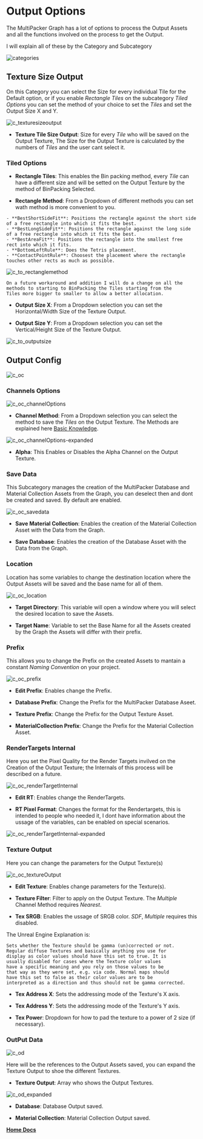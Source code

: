 # Output Options

The MultiPacker Graph has a lot of options to process the Output Assets and all the functions involved on the process to get the Output.

I will explain all of these by the Category and Subcategory

![categories](/MultiPacker/Images/categories.jpg)

## Texture Size Output

On this Category you can select the Size for every individual Tile for the Default option, or if you enable *Rectangle Tiles* on the subcategory *Tiled Options* you can set the method of your choice to set the *Tiles* and set the Output Size X and Y.

 ![c_texturesizeoutput](/MultiPacker/Images/c_texturesizeoutput.jpg)

- **Texture Tile Size Output**: Size for every *Tile* who will be saved on the Output Texture, The Size for the Output Texture is calculated by the numbers of *Tiles* and the user cant select it.

### Tiled Options

- **Rectangle Tiles**: This enables the Bin packing method, every *Tile* can have a different size and will be setted on the Output Texture by the method of BinPacking Selected.

- **Rectangle Method**: From a Dropdown of different methods you can set wath method is more convenient to you.

```
- **BestShortSideFit**: Positions the rectangle against the short side
of a free rectangle into which it fits the best.
- **BestLongSideFit**: Positions the rectangle against the long side
of a free rectangle into which it fits the best.
- **BestAreaFit**: Positions the rectangle into the smallest free 
rect into which it fits.
- **BottomLeftRule**: Does the Tetris placement.
- **ContactPointRule**: Choosest the placement where the rectangle 
touches other rects as much as possible.
```

![c_to_rectanglemethod](/MultiPacker/Images/c_to_rectanglemethod.jpg)

```
On a future workaround and addition I will do a change on all the
methods to starting to BinPacking the Tiles starting from the 
Tiles more bigger to smaller to allow a better allocation.
```

- **Output Size X**: From a Dropdown selection you can set the Horizontal/Width Size of the Texture Output.

- **Output Size Y**: From a Dropdown selection you can set the Vertical/Height Size of the Texture Output.

![c_to_outputsize](/MultiPacker/Images/c_to_outputsize.jpg)

## Output Config

![c_oc](/MultiPacker/Images/c_oc.jpg)

### Channels Options

![c_oc_channelOptions](/MultiPacker/Images/c_oc_channelOptions.jpg)

- **Channel Method**: From a Dropdown selection you can select the method to save the *Tiles* on the Output Texture.
The Methods are explained here [Basic Knowledge](https://cheke.github.io/MultiPacker/Doc/Basic).

![c_oc_channelOptions-expanded](/MultiPacker/Images/c_oc_channelOptions-expanded.jpg)

- **Alpha**: This Enables or Disables the Alpha Channel on the Output Texture.

### Save Data

This Subcategory manages the creation of the MultiPacker Database and Material Collection Assets from the Graph, you can deselect then and dont be created and saved. By default are enabled.

![c_oc_savedata](/MultiPacker/Images/c_oc_savedata.jpg)

- **Save Material Collection**: Enables the creation of the Material Collection Asset with the Data from the Graph.

- **Save Database**: Enables the creation of the Database Asset with the Data from the Graph.

### Location

Location has some variables to change the destination location where the Output Assets will be saved and the base name for all of them.

![c_oc_location](/MultiPacker/Images/c_oc_location.jpg)

- **Target Directory**: This variable will open a window where you will select the desired location to save the Assets.

- **Target Name**: Variable to set the Base Name for all the Assets created by the Graph the Assets will differ with their prefix.

### Prefix

This allows you to change the Prefix on the created Assets to mantain a constant *Naming Convention* on your project.

![c_oc_prefix](/MultiPacker/Images/c_oc_prefix.jpg)

- **Edit Prefix**: Enables change the Prefix.

- **Database Prefix**: Change the Prefix for the MultiPacker Database Aseet.

- **Texture Prefix**: Change the Prefix for the Output Texture Asset.

- **MaterialCollection Prefix**: Change the Prefix for the Material Collection Asset.

### RenderTargets Internal

Here you set the Pixel Quality for the Render Targets invilved on the Creation of the Output Texture; the Internals of this process will be described on a future.

![c_oc_renderTargetInternal](/MultiPacker/Images/c_oc_renderTargetInternal.jpg)

- **Edit RT**: Enables change the RenderTargets.

- **RT Pixel Format**: Changes the format for the Rendertargets, this is intended to people who needed it, I dont have information about the ussage of the variables, can be enabled on special scenarios.

 ![c_oc_renderTargetInternal-expanded](/MultiPacker/Images/c_oc_renderTargetInternal-expanded.jpg)

### Texture Output

Here you can change the parameters for the Output Texture(s)

![c_oc_textureOutput](/MultiPacker/Images/c_oc_textureOutput.jpg)

- **Edit Texture**: Enables change parameters for the Texture(s).

- **Texture Filter**: Filter to apply on the Output Texture. The *Multiple* Channel Method requires *Nearest*.

- **Tex SRGB**: Enables the ussage of SRGB color. *SDF*, *Multiple* requires this disabled. 

The Unreal Engine Explanation is:
```
Sets whether the Texture should be gamma (un)corrected or not. 
Regular diffuse Textures and basically anything you use for 
display as color values should have this set to true. It is 
usually disabled for cases where the Texture color values
have a specific meaning and you rely on those values to be
that way as they were set, e.g. via code. Normal maps should
have this set to false as their color values are to be 
interpreted as a direction and thus should not be gamma corrected.
```

- **Tex Address X**: Sets the addressing mode of the Texture's X axis.

- **Tex Address Y**: Sets the addressing mode of the Texture's Y axis.

- **Tex Power**: Dropdown for how to pad the texture to a power of 2 size (if necessary).

### OutPut Data

![c_od](/MultiPacker/Images/c_od.jpg)

Here will be the references to the Output Assets saved, you can expand the Texture Output to shoe the different Textures.

- **Texture Output**: Array who shows the Output Textures.

![c_od_expanded](/MultiPacker/Images/c_od_expanded.jpg)

- **Database**: Database Output saved.

- **Material Collection**: Material Collection Output saved. 

[**Home Docs**](https://cheke.github.io/MultiPacker)
